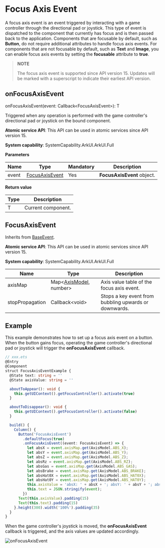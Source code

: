 # Focus Axis Event

A focus axis event is an event triggered by interacting with a game controller through the directional pad or joystick. This type of event is dispatched to the component that currently has focus and is then passed back to the application. Components that are focusable by default, such as **Button**, do not require additional attributes to handle focus axis events. For components that are not focusable by default, such as **Text** and **Image**, you can enable focus axis events by setting the **focusable** attribute to **true**.

>  **NOTE**
>
>  The focus axis event is supported since API version 15. Updates will be marked with a superscript to indicate their earliest API version.

## onFocusAxisEvent

onFocusAxisEvent(event: Callback\<FocusAxisEvent>): T

Triggered when any operation is performed with the game controller's directional pad or joystick on the bound component.

**Atomic service API**: This API can be used in atomic services since API version 15.

**System capability**: SystemCapability.ArkUI.ArkUI.Full

**Parameters**

| Name| Type                         | Mandatory| Description              |
| ------ | ----------------------------- | ---- | ------------------ |
| event  | [FocusAxisEvent](#focusaxisevent) | Yes  | **FocusAxisEvent** object.|

**Return value**

| Type| Description|
| -------- | -------- |
| T | Current component.|

## FocusAxisEvent

Inherits from [BaseEvent](ts-gesture-customize-judge.md#baseevent8).

**Atomic service API**: This API can be used in atomic services since API version 15.

**System capability**: SystemCapability.ArkUI.ArkUI.Full

| Name                                   | Type                                      | Description                |
| ------------------------------------- | ---------------------------------------- | --------------------------- |
| axisMap                               | Map<[AxisModel](ts-appendix-enums.md#axismodel15), number>     | Axis value table of the focus axis event.         |
| stopPropagation                       | Callback\<void>                           | Stops a key event from bubbling upwards or downwards.           |

## Example

This example demonstrates how to set up a focus axis event on a button. When the button gains focus, operating the game controller's directional pad or joystick will trigger the **onFocusAxisEvent** callback.

```ts
// xxx.ets
@Entry
@Component
struct FocusAxisEventExample {
  @State text: string = ''
  @State axisValue: string = ''

  aboutToAppear(): void {
    this.getUIContext().getFocusController().activate(true)
  }

  aboutToDisappear(): void {
    this.getUIContext().getFocusController().activate(false)
  }

  build() {
    Column() {
      Button('FocusAxisEvent')
        .defaultFocus(true)
        .onFocusAxisEvent((event: FocusAxisEvent) => {
          let absX = event.axisMap.get(AxisModel.ABS_X);
          let absY = event.axisMap.get(AxisModel.ABS_Y);
          let absZ = event.axisMap.get(AxisModel.ABS_Z);
          let absRz = event.axisMap.get(AxisModel.ABS_RZ);
          let absGas = event.axisMap.get(AxisModel.ABS_GAS);
          let absBrake = event.axisMap.get(AxisModel.ABS_BRAKE);
          let absHat0X = event.axisMap.get(AxisModel.ABS_HAT0X);
          let absHat0Y = event.axisMap.get(AxisModel.ABS_HAT0Y);
          this.axisValue = 'absX: ' + absX + '; absY: ' + absY + '; absZ: ' + absZ + '; absRz: ' + absRz + '; absGas: ' + absGas + '; absBrake: ' + absBrake + '; absHat0X: ' + absHat0X + '; absHat0Y: ' + absHat0Y;
          this.text = JSON.stringify(event);
        })
      Text(this.axisValue).padding(15)
      Text(this.text).padding(15)
    }.height(300).width('100%').padding(35)
  }
}
```

When the game controller's joystick is moved, the **onFocusAxisEvent** callback is triggered, and the axis values are updated accordingly.

![onFocusAxisEvent](figures/onFocusAxisEvent.png)
